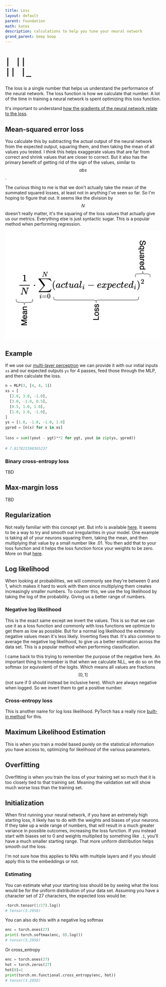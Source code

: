 ```yaml
---
title: Loss
layout: default
parent: Foundation
math: katex
description: calculations to help you tune your neural network
grand_parent: beep boop
---
```


<h1><pre>
| ||
|| |_
</pre></h1>

The loss is a single number that helps us understand the performance of the neural network. The loss function is how we calculate that number. A lot of the time in training a neural network is spent optimizing this loss function.

It's important to understand [how the gradients of the neural network relate to the loss](../gradient-descent#how-gradients-relate-to-the-loss).

## Mean-squared error loss

You calculate this by subtracting the actual output of the neural network from the expected output, squaring them, and then taking the mean of all values you tested. I _think_ this helps exaggerate values that are far from correct and shrink values that are closer to correct. But it also has the primary benefit of getting rid of the sign of the values, similar to $$abs$$.

The curious thing to me is that we don't actually take the mean of the summated squared losses, at least not in anything I've seen so far. So I'm hoping to figure that out. It seems like the division by $$N$$ doesn't really matter, it's the squaring of the loss values that actually give us our metrics. Everything else is just syntactic sugar. This is a popular method when performing regression.

![Mathematical expression of mean squared loss](./mean-squared-loss.png)

## Example

If we use our [multi-layer perceptron](../multi-layer-perceptron/) we can provide it with our initial inputs `xs` and our expected outputs `ys` for 4 passes, feed those through the MLP, and then calculate the loss.

```python
n = MLP(3, [4, 4, 1])
xs = [
  [2.0, 3.0, -1.0],
  [3.0, -1.0, 0.5],
  [0.5, 1.0, 1.0],
  [1.0, 1.0, -1.0],
]
ys = [1.0, -1.0, -1.0, 1.0]
ypred = [n(x) for x in xs]

loss = sum((yout - ygt)**2 for ygt, yout in zip(ys, ypred))

# 7.817821598365237
```

### Binary cross-entropy loss

TBD

## Max-margin loss

TBD

## Regularization

Not really familiar with this concept yet. But info is available [here](https://developers.google.com/machine-learning/crash-course/regularization-for-simplicity/l2-regularization). It seems to be a way to try and smooth out irregularities in your model. One example is taking all of your neurons squaring them, taking the mean, and then multiplying that value by a small number like .01. You then add that to your loss function and it helps the loss function force your weights to be zero. More on that [here](https://youtu.be/PaCmpygFfXo?si=oNApqfob8J9w3hhG&t=6817).

## Log likelihood

When looking at probabilities, we will commonly see they're between 0 and 1, which makes it hard to work with them since multiplying them creates increasingly smaller numbers. To counter this, we use the log likelihood by taking the log of the probability. Giving us a better range of numbers.

### Negative log likelihood

This is the exact same except we invert the values. This is so that we can use it as a loss function and commonly with loss functions we optimize to get them as low as possible. But for a normal log likelihood the extremely negative values mean it's less likely. Inverting fixes that. It's also common to average the negative log likelihood, to give us a better estimation across the data set. This is a popular method when performing classification.

I came back to this trying to remember the purpose of the negative here. An important thing to remember is that when we calculate NLL, we do so on the softmax (or equivalent) of the logits. Which means all values are fractions $$(0,1]$$ (not sure if 0 should instead be inclusive here). Which are always negative when logged. So we invert them to get a positive number.

### Cross-entropy loss

This is another name for log loss likelihood. PyTorch has a really nice [built-in method](../../frameworks/pytorch#cross-entropy) for this.

## Maximum Likelihood Estimation

This is when you train a model based purely on the statistical information you have access to, optimizing for likelihood of the various parameters.

## Overfitting

Overfitting is when you train the loss of your training set so much that it is too closely tied to that training set. Meaning the validation set will show much worse loss than the training set.

## Initialization

When first running your neural network, if you have an extremely high starting loss, it likely has to do with the weights and biases of your neurons. If they take up a wide range of numbers, that will result in a much greater variance in possible outcomes, increasing the loss function. If you instead start with biases set to 0 and weights multiplied by something like `.1`, you'll have a much smaller starting range. That more uniform distribution helps smooth out the loss.

I'm not sure how this applies to NNs with multiple layers and if you should apply this to the embeddings or not.

### Estimating

You can estimate what your starting loss should be by seeing what the loss would be for the uniform distribution of your data set. Assuming you have a character set of 27 characters, the expected loss would be:

```python
-torch.tensor(1/27).log()
# tensor(3.2958)
```

You can also do this with a negative log softmax

```python
enc = torch.ones(27)
print(-torch.softmax(enc, 0).log())
# tensor(3.2958)
```

Or cross_entropy

```python
enc = torch.ones(27)
hot = torch.zeros(27)
hot[0]=1
print(torch.nn.functional.cross_entropy(enc, hot))
# tensor(3.2958)
```
